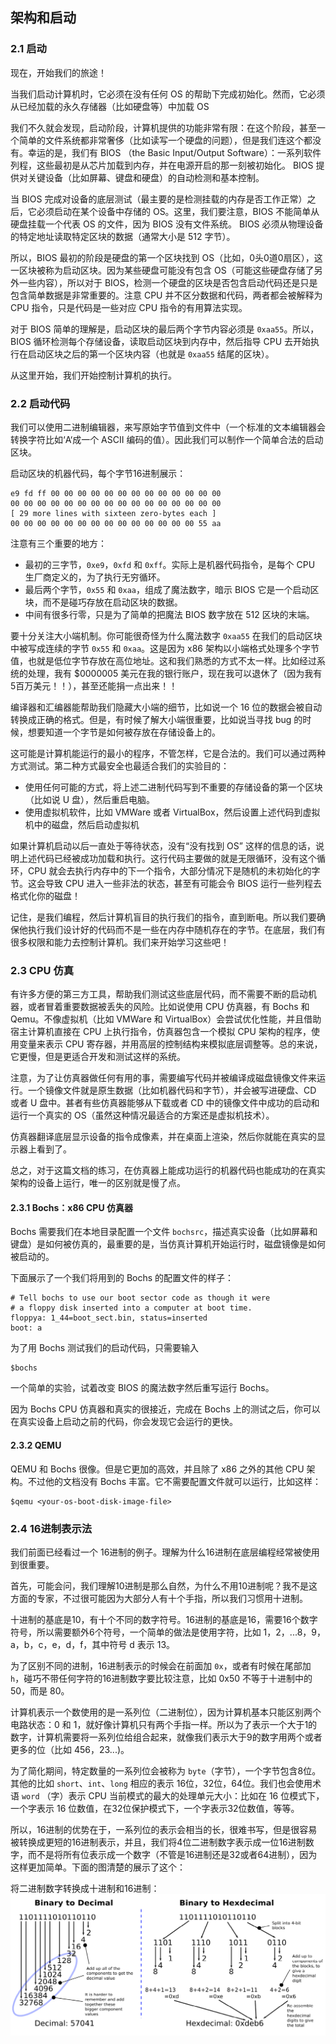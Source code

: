 ## 架构和启动

### 2.1 启动

现在，开始我们的旅途！

当我们启动计算机时，它必须在没有任何 OS 的帮助下完成初始化。然而，它必须从已经加载的永久存储器（比如硬盘等）中加载 OS

我们不久就会发现，启动阶段，计算机提供的功能非常有限：在这个阶段，甚至一个简单的文件系统都非常奢侈（比如读写一个硬盘的问题），但是我们连这个都没有。幸运的是，我们有 BIOS （the Basic Input/Output Software）：一系列软件列程，这些最初是从芯片加载到内存，并在电源开启的那一刻被初始化。 BIOS 提供对关键设备（比如屏幕、键盘和硬盘）的自动检测和基本控制。

当 BIOS 完成对设备的底层测试（最主要的是检测挂载的内存是否工作正常）之后，它必须启动在某个设备中存储的 OS。这里，我们要注意，BIOS 不能简单从硬盘挂载一个代表 OS 的文件，因为 BIOS 没有文件系统。 BIOS 必须从物理设备的特定地址读取特定区块的数据（通常大小是 512 字节）。

所以，BIOS 最初的阶段是硬盘的第一个区块找到 OS（比如，0头0道0扇区），这一区块被称为启动区块。因为某些硬盘可能没有包含 OS（可能这些硬盘存储了另外一些内容），所以对于 BIOS，检测一个硬盘的区块是否包含启动代码还是只是包含简单数据是非常重要的。注意 CPU 并不区分数据和代码，两者都会被解释为 CPU 指令，只是代码是一些对应 CPU 指令的有用算法实现。

对于 BIOS 简单的理解是，启动区块的最后两个字节内容必须是 `0xaa55`。所以，BIOS 循环检测每个存储设备，读取启动区块到内存中，然后指导 CPU 去开始执行在启动区块之后的第一个区块内容（也就是 `0xaa55` 结尾的区块）。

从这里开始，我们开始控制计算机的执行。

### 2.2 启动代码

我们可以使用二进制编辑器，来写原始字节值到文件中（一个标准的文本编辑器会转换字符比如‘A‘成一个 ASCII 编码的值）。因此我们可以制作一个简单合法的启动区块。

启动区块的机器代码，每个字节16进制展示：
```
e9 fd ff 00 00 00 00 00 00 00 00 00 00 00 00 00
00 00 00 00 00 00 00 00 00 00 00 00 00 00 00 00
[ 29 more lines with sixteen zero-bytes each ]
00 00 00 00 00 00 00 00 00 00 00 00 00 00 55 aa
```

注意有三个重要的地方：

- 最初的三字节，`0xe9`，`0xfd` 和 `0xff`。实际上是机器代码指令，是每个 CPU 生厂商定义的，为了执行无穷循环。
- 最后两个字节，`0x55` 和 `0xaa`，组成了魔法数字，暗示 BIOS 它是一个启动区块，而不是碰巧存放在启动区块的数据。
- 中间有很多行零，只是为了简单的把魔法 BIOS 数字放在 512 区块的末端。

要十分关注大小端机制。你可能很奇怪为什么魔法数字 `0xaa55` 在我们的启动区块中被写成连续的字节 `0x55` 和 `0xaa`。这是因为 x86 架构以小端格式处理多个字节值，也就是低位字节存放在高位地址。这和我们熟悉的方式不太一样。比如经过系统的处理，我有 $0000005 美元在我的银行账户，现在我可以退休了（因为我有5百万美元！！），甚至还能捐一点出来！！

编译器和汇编器能帮助我们隐藏大小端的细节，比如说一个 16 位的数据会被自动转换成正确的格式。但是，有时候了解大小端很重要，比如说当寻找 bug 的时候，想要知道一个字节是如何被存放在存储设备上的。

这可能是计算机能运行的最小的程序，不管怎样，它是合法的。我们可以通过两种方式测试。第二种方式最安全也最适合我们的实验目的：

- 使用任何可能的方式，将上述二进制代码写到不重要的存储设备的第一个区块（比如说 U 盘），然后重启电脑。
- 使用虚拟机软件，比如 VMWare 或者 VirtualBox，然后设置上述代码到虚拟机中的磁盘，然后启动虚拟机

如果计算机启动以后一直处于等待状态，没有“没有找到 OS” 这样的信息的话，说明上述代码已经被成功加载和执行。这行代码主要做的就是无限循环，没有这个循环，CPU 就会去执行内存中的下一个指令，大部分情况下是随机的未初始化的字节。这会导致 CPU 进入一些非法的状态，甚至有可能会令 BIOS 运行一些列程去格式化你的磁盘！

记住，是我们编程，然后计算机盲目的执行我们的指令，直到断电。所以我们要确保他执行我们设计好的代码而不是一些在内存中随机存在的字节。在底层，我们有很多权限和能力去控制计算机。我们来开始学习这些吧！

### 2.3 CPU 仿真

有许多方便的第三方工具，帮助我们测试这些底层代码，而不需要不断的启动机器，或者冒着重要数据被丢失的风险。比如说使用 CPU 仿真器，有 Bochs 和 Qemu。不像虚拟机（比如 VMWare 和 VirtualBox）会尝试优化性能，并且借助宿主计算机直接在 CPU 上执行指令，仿真器包含一个模拟 CPU 架构的程序，使用变量来表示 CPU 寄存器，并用高层的控制结构来模拟底层调整等。总的来说，它更慢，但是更适合开发和测试这样的系统。

注意，为了让仿真器做任何有用的事，需要编写代码并被编译成磁盘镜像文件来运行。一个镜像文件就是原生数据（比如机器代码和字节），并会被写进硬盘、CD 或者 U 盘中。甚者有些仿真器能够从下载或者 CD 中的镜像文件中成功的启动和运行一个真实的 OS（虽然这种情况最适合的方案还是虚拟机技术）。

仿真器翻译底层显示设备的指令成像素，并在桌面上渲染，然后你就能在真实的显示器上看到了。

总之，对于这篇文档的练习，在仿真器上能成功运行的机器代码也能成功的在真实架构的设备上运行，唯一的区别就是慢了点。

#### 2.3.1 Bochs：x86 CPU 仿真器

Bochs 需要我们在本地目录配置一个文件 `bochsrc`，描述真实设备（比如屏幕和键盘）是如何被仿真的，最重要的是，当仿真计算机开始运行时，磁盘镜像是如何被启动的。

下面展示了一个我们将用到的 Bochs 的配置文件的样子：

```
# Tell bochs to use our boot sector code as though it were 
# a floppy disk inserted into a computer at boot time. 
floppya: 1_44=boot_sect.bin, status=inserted
boot: a
```

为了用 Bochs 测试我们的启动代码，只需要输入

```
$bochs
```

一个简单的实验，试着改变 BIOS 的魔法数字然后重写运行 Bochs。

因为 Bochs CPU 仿真器和真实的很接近，完成在 Bochs 上的测试之后，你可以在真实设备上启动之前的代码，你会发现它会运行的更快。

#### 2.3.2 QEMU

QEMU 和 Bochs 很像。但是它更加的高效，并且除了 x86 之外的其他 CPU 架构。不过他的文档没有 Bochs 丰富。它不需要配置文件就可以运行，比如这样：

```
$qemu <your-os-boot-disk-image-file>
```

### 2.4 16进制表示法

我们前面已经看过一个 16进制的例子。理解为什么16进制在底层编程经常被使用到很重要。

首先，可能会问，我们理解10进制是那么自然，为什么不用10进制呢？我不是这方面的专家，不过很可能因为大部分人有十个手指，所以我们习惯用十进制。

十进制的基底是10，有十个不同的数字符号。16进制的基底是16，需要16个数字符号，所以需要额外6个符号，一个简单的做法是使用字符，比如 1，2，...8，9，a，b，c，e，d，f，其中符号 d 表示 13。

为了区别不同的进制，16进制表示的时候会在前面加 `0x`，或者有时候在尾部加 `h`，碰巧不带任何字符的16进制数字要比较注意，比如 0x50 不等于十进制中的 50，而是 80。

计算机表示一个数使用的是一系列位（二进制位），因为计算机基本只能区别两个电路状态：0 和 1，就好像计算机只有两个手指一样。所以为了表示一个大于1的数字，计算机需要将一系列位给组合起来，就像我们表示大于9的数字用两个或者更多的位（比如 456，23...)。

为了简化期间，特定数量的一系列位会被称为 `byte`（字节），一个字节包含8位。其他的比如 `short`、`int`、`long` 相应的表示 16位，32位，64位。我们也会使用术语 `word` （字）表示 CPU 当前模式的最大的处理单元大小：比如在 16 位模式下，一个字表示 16 位数值，在32位保护模式下，一个字表示32位数值，等等。

所以，16进制的优势在于，一系列位的表示会相当的长，很难书写，但是很容易被转换成更短的16进制表示，并且，我们将4位二进制数字表示成一位16进制数字，而不是将所有位表示成一个数字（不管是16进制还是32或者64进制），因为这样更加简单。下面的图清楚的展示了这个：

将二进制数字转换成十进制和16进制：
 ![将二进制数字转换成十进制和16进制](img/ch2/1.png)